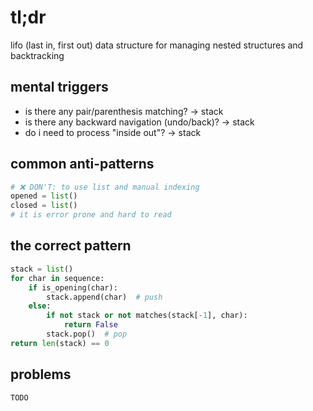 # tl;dr

lifo (last in, first out) data structure for managing nested structures and backtracking

## mental triggers

- is there any pair/parenthesis matching? -> stack
- is there any backward navigation (undo/back)? -> stack
- do i need to process "inside out"? -> stack

## common anti-patterns

```python
# ❌ DON'T: to use list and manual indexing
opened = list()
closed = list()
# it is error prone and hard to read
```

## the correct pattern

```python
stack = list()
for char in sequence:
    if is_opening(char):
        stack.append(char)  # push
    else:
        if not stack or not matches(stack[-1], char):
            return False
        stack.pop()  # pop
return len(stack) == 0
```

## problems

`TODO`
